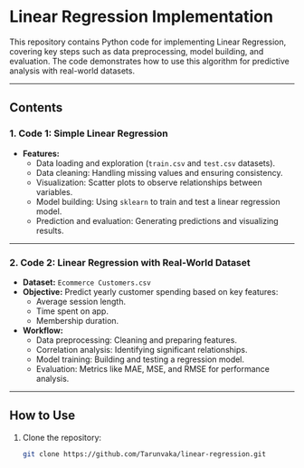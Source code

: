 # **Linear Regression Implementation**

This repository contains Python code for implementing Linear Regression, covering key steps such as data preprocessing, model building, and evaluation. The code demonstrates how to use this algorithm for predictive analysis with real-world datasets.

---

## **Contents**

### **1. Code 1: Simple Linear Regression**
- **Features:**
  - Data loading and exploration (`train.csv` and `test.csv` datasets).
  - Data cleaning: Handling missing values and ensuring consistency.
  - Visualization: Scatter plots to observe relationships between variables.
  - Model building: Using `sklearn` to train and test a linear regression model.
  - Prediction and evaluation: Generating predictions and visualizing results.

---

### **2. Code 2: Linear Regression with Real-World Dataset**
- **Dataset:** `Ecommerce Customers.csv`
- **Objective:** Predict yearly customer spending based on key features:
  - Average session length.
  - Time spent on app.
  - Membership duration.
- **Workflow:**
  - Data preprocessing: Cleaning and preparing features.
  - Correlation analysis: Identifying significant relationships.
  - Model training: Building and testing a regression model.
  - Evaluation: Metrics like MAE, MSE, and RMSE for performance analysis.

---

## **How to Use**
1. Clone the repository:
   ```bash
   git clone https://github.com/Tarunvaka/linear-regression.git
